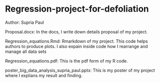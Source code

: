 # Regression-project-for-defoliation
Author: Supria Paul

Proposal.docx:
In the docs, I write down details proposal of my project.

Regression_equations.Rmd:
Rmarkdown of my project. This code helps authors to produce plots. I also
expain inside code how I rearrange and manage all data sets

Regression_equations.pdf:
This is the pdf form of my R code.

poster_big_data_analysis_supria_paul.pptx:
This is my poster of my project where I explians my result and finding.